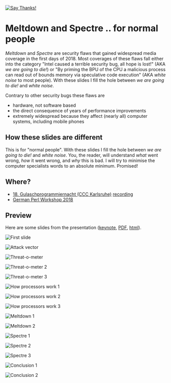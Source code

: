 [![Say Thanks!](https://img.shields.io/badge/Say%20Thanks-!-1EAEDB.svg)](https://saythanks.io/to/neuhalje)

Meltdown and Spectre .. for normal people
==========================================

_Meltdown_ and _Spectre_ are security flaws that gained widespread media coverage in the first days of 2018. 
Most coverages of these flaws fall either into the category "Intel caused a terrible security bug, all hope is lost!" (AKA _we are going to die!_)  or "By priming the BPU of the CPU a malicious process can read out of bounds memory via speculative code execution" (AKA _white noise_ to most people). With these slides I fill the hole between _we are going to die!_ and _white noise_. 

Contrary to other security bugs these flaws are
- hardware, not software based
- the direct consequence of years of performance improvements
- extremely widespread because they affect (nearly all) computer systems, including mobile phones

## How these slides are different

This is for "normal people". With these slides I fill the hole between _we are going to die!_ and _white noise_. You, the reader, will understand _what_ went wrong,  _how_ it went wrong, and _why_ this is bad. I will try to minimise the computer specialists words to an absolute minimum. Promised!

## Where?

* [18. Gulaschprogrammiernacht (CCC Karlsruhe)](https://pretalx.entropia.de/gpn18/talk/BT8SGL/)  [recording](https://media.ccc.de/v/gpn18-130-meltdown-and-spectre-for-normal-people)
* [German Perl Workshop 2018](http://act.yapc.eu/gpw2018/talk/7311)

## Preview

Here are some slides from the presentation ([keynote](slides/Neuhalfen_Meltdown_Spectre_for_normal_people.key), [PDF](Neuhalfen_Meltdown_Spectre_for_normal_people.pdf), [html](https://neuhalje.github.io/presentation_meltdown_spectre/)).

![First slide](README.assets/1.png)

![Attack vector](README.assets/2.png)

![Threat-o-meter](README.assets/3.png)

![Threat-o-meter 2](README.assets/4.png)

![Threat-o-meter 3](README.assets/5.png)

![How processors work 1](README.assets/6.png)

![How processors work 2](README.assets/7.png)

![How processors work 3](README.assets/8.png)

![Meltdown 1](README.assets/9.png)

![Meltdown 2](README.assets/10.png)

![Spectre 1](README.assets/11.png)

![Spectre 2](README.assets/12.png)

![Spectre 3](README.assets/13.png)

![Conclusion 1](README.assets/14.png)

![Conclusion 2](README.assets/15.png)

